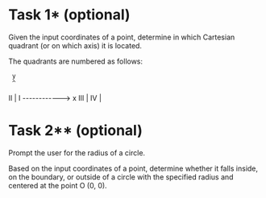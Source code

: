 # Task 1* (optional)

Given the input coordinates of a point, determine in which Cartesian quadrant (or on which axis) it is located.

The quadrants are numbered as follows:

     y
     ^
 II  |  I
------------> x
 III |  IV
     |

# Task 2** (optional)

Prompt the user for the radius of a circle.

Based on the input coordinates of a point, determine whether it falls inside, on the boundary, or outside of a circle with the specified radius and centered at the point O (0, 0).
